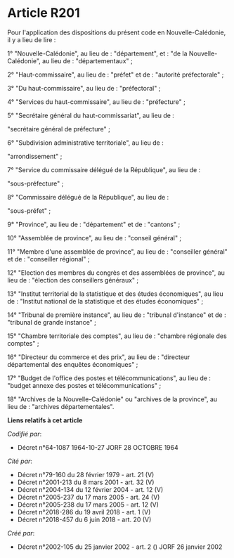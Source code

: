 # Article R201

Pour l'application des dispositions du présent code en Nouvelle-Calédonie, il y a lieu de lire :

1° "Nouvelle-Calédonie", au lieu de : "département", et : "de la Nouvelle-Calédonie", au lieu de : "départementaux" ;

2° "Haut-commissaire", au lieu de : "préfet" et de : "autorité préfectorale" ;

3° "Du haut-commissaire", au lieu de : "préfectoral" ;

4° "Services du haut-commissaire", au lieu de : "préfecture" ;

5° "Secrétaire général du haut-commissariat", au lieu de :

"secrétaire général de préfecture" ;

6° "Subdivision administrative territoriale", au lieu de :

"arrondissement" ;

7° "Service du commissaire délégué de la République", au lieu de :

"sous-préfecture" ;

8° "Commissaire délégué de la République", au lieu de :

"sous-préfet" ;

9° "Province", au lieu de : "département" et de : "cantons" ;

10° "Assemblée de province", au lieu de : "conseil général" ;

11° "Membre d'une assemblée de province", au lieu de : "conseiller général" et de : "conseiller régional" ;

12° "Election des membres du congrès et des assemblées de province", au lieu de : "élection des conseillers généraux" ;

13° "Institut territorial de la statistique et des études économiques", au lieu de : "Institut national de la statistique et
des études économiques" ;

14° "Tribunal de première instance", au lieu de : "tribunal d'instance" et de : "tribunal de grande instance" ;

15° "Chambre territoriale des comptes", au lieu de : "chambre régionale des comptes" ;

16° "Directeur du commerce et des prix", au lieu de : "directeur départemental des enquêtes économiques" ;

17° "Budget de l'office des postes et télécommunications", au lieu de : "budget annexe des postes et télécommunications" ;

18° "Archives de la Nouvelle-Calédonie" ou "archives de la province", au lieu de : "archives départementales".

**Liens relatifs à cet article**

_Codifié par_:

  - Décret n°64-1087 1964-10-27 JORF 28 OCTOBRE 1964

_Cité par_:

  - Décret n°79-160 du 28 février 1979 - art. 21 (V)
  - Décret n°2001-213 du 8 mars 2001 - art. 32 (V)
  - Décret n°2004-134 du 12 février 2004 - art. 12 (V)
  - Décret n°2005-237 du 17 mars 2005 - art. 24 (V)
  - Décret n°2005-238 du 17 mars 2005 - art. 12 (V)
  - Décret n°2018-286 du 19 avril 2018 - art. 1 (V)
  - Décret n°2018-457 du 6 juin 2018 - art. 20 (V)

_Créé par_:

  - Décret n°2002-105 du 25 janvier 2002 - art. 2 () JORF 26 janvier 2002
